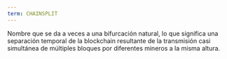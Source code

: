 ```yaml
---
term: CHAINSPLIT
---
```


Nombre que se da a veces a una bifurcación natural, lo que significa una separación temporal de la blockchain resultante de la transmisión casi simultánea de múltiples bloques por diferentes mineros a la misma altura.